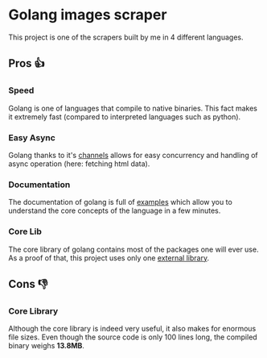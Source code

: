 # Golang images scraper
This project is one of the scrapers built by me in 4 different languages.

## Pros :thumbsup:
### Speed
Golang is one of languages that compile to native binaries. This fact makes it extremely fast (compared to interpreted languages such as python).
### Easy Async
Golang thanks to it's [channels](https://tour.golang.org/concurrency/2) allows for easy concurrency and handling of async operation (here: fetching html data). 
### Documentation
The documentation of golang is full of [examples](https://tour.golang.org/) which allow you to understand the core concepts of the language in a few minutes.
### Core Lib
The core library of golang contains most of the packages one will ever use. As a proof of that, this project uses only one [external library](http://go-colly.org/).

## Cons :thumbsdown:
### Core Library
Although the core library is indeed very useful, it also makes for enormous file sizes. Even though the source code is only 100 lines long, the compiled binary weighs **13.8MB**.